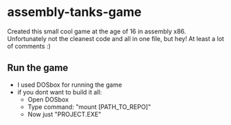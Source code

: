 # assembly-tanks-game
Created this small cool game at the age of 16 in assembly x86. 
Unfortunately not the cleanest code and all in one file, but hey! At least a lot of comments :)

## Run the game
- I used DOSbox for running the game
- if you dont want to build it all:
  - Open DOSbox 
  - Type command: "mount [PATH_TO_REPO]"
  - Now just "PROJECT.EXE"
